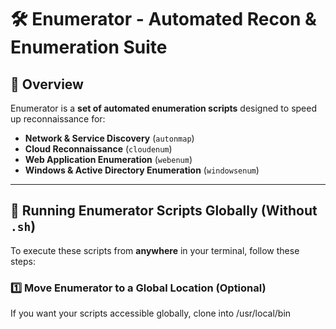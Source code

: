 # 🛠️ Enumerator - Automated Recon & Enumeration Suite

## 📌 Overview
Enumerator is a **set of automated enumeration scripts** designed to speed up reconnaissance for:
- **Network & Service Discovery** (`autonmap`)
- **Cloud Reconnaissance** (`cloudenum`)
- **Web Application Enumeration** (`webenum`)
- **Windows & Active Directory Enumeration** (`windowsenum`)

---

## 🚀 Running Enumerator Scripts Globally (Without `.sh`)
To execute these scripts from **anywhere** in your terminal, follow these steps:

### **1️⃣ Move Enumerator to a Global Location (Optional)**
If you want your scripts accessible globally, clone into /usr/local/bin
